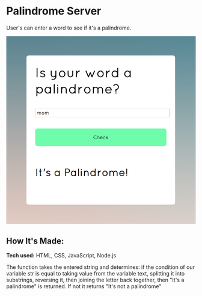 # Palindrome Server

User's can enter a word to see if it's a palindrome.

![alt tag](pali.png)

## How It's Made:

**Tech used:** HTML, CSS, JavaScript, Node.js

The function takes the entered string and determines: if the condition of our
variable str is equal to taking value from the variable text, splitting it into substrings, reversing it, then joining the letter back together, then "It's a palindrome" is returned. If
not it returns "It's not a palindrome"
